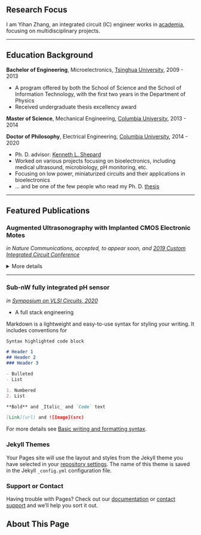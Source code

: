 ## Research Focus

I am Yihan Zhang, an integrated circuit (IC) engineer works in [academia](https://scholar.google.com/citations?user=WfKytL8AAAAJ&hl=en), focusing on multidisciplinary projects. 

<hr style="boarder:2px solid gray">

## Education Background

**Bachelor of Engineering**, Microelectronics, [Tsinghua University](https://www.tsinghua.edu.cn), 2009 - 2013
- A program offered by both the School of Science and the School of Information Technology, with the first two years in the Department of Physics
- Received undergraduate thesis excellency award

**Master of Science**, Mechanical Engineering, [Columbia University](https://www.columbia.edu), 2013 - 2014

**Doctor of Philosophy**, Electrical Engineering, [Columbia University](https://www.columbia.edu), 2014 - 2020
- Ph. D. advisor: [Kenneth L. Shepard](https://bioee.ee.columbia.edu/people/ken-shepard)
- Worked on various projects focusing on bioelectronics, including medical ultrasound, microbiology, pH monitoring, etc.
- Focusing on low power, miniaturized circuits and their applications in bioelectronics
- ... and be one of the few people who read my Ph. D. [thesis](https://academiccommons.columbia.edu/doi/10.7916/d8-dbt7-zc49/download)

<hr style="boarder:2px solid gray">

## Featured Publications

### Augmented Ultrasonography with Implanted CMOS Electronic Motes
_in Nature Communications, accepted, to appear soon, and [2019 Custom Integrated Circuit Conference](https://ieeexplore.ieee.org/abstract/document/8780205)_

<details markdown="1">
<summary>More details</summary>
<br>
- Details to come, once the Nature Communications paper is in.
<br>
</details>

---

### Sub-nW fully integrated pH sensor
_in [Symposium on VLSI Circuits, 2020](https://ieeexplore.ieee.org/abstract/document/9163023)_

- A full stack engineering 

Markdown is a lightweight and easy-to-use syntax for styling your writing. It includes conventions for

```markdown
Syntax highlighted code block

# Header 1
## Header 2
### Header 3

- Bulleted
- List

1. Numbered
2. List

**Bold** and _Italic_ and `Code` text

[Link](url) and ![Image](src)
```

For more details see [Basic writing and formatting syntax](https://docs.github.com/en/github/writing-on-github/getting-started-with-writing-and-formatting-on-github/basic-writing-and-formatting-syntax).

### Jekyll Themes

Your Pages site will use the layout and styles from the Jekyll theme you have selected in your [repository settings](https://github.com/Shironofenny/PublicPage/settings/pages). The name of this theme is saved in the Jekyll `_config.yml` configuration file.

### Support or Contact

Having trouble with Pages? Check out our [documentation](https://docs.github.com/categories/github-pages-basics/) or [contact support](https://support.github.com/contact) and we’ll help you sort it out.

## About This Page


